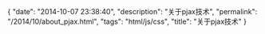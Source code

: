 {
  "date": "2014-10-07 23:38:40",
  "description": "关于pjax技术",
  "permalink": "/2014/10/about_pjax.html",
  "tags": "html/js/css",
  "title": "关于pjax技术"
}